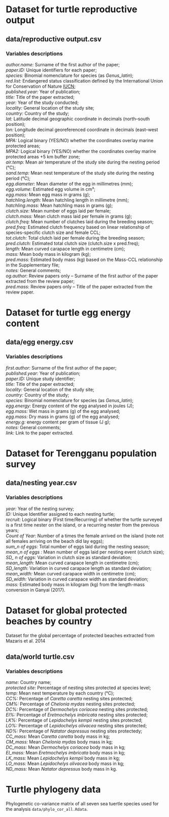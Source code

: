 # Dataset for turtle reproductive output
## data/reproductive output.csv  
### Variables descriptions
*author.name:* Surname of the first author of the paper;  
*paper.ID:* Unique identifiers for each paper;  
*species:* Binomial nomenclature for species (as *Genus_latin*);  
*red.list:* Endangered status classification defined by the International Union for Conservation of Nature [IUCN](https://www.iucnredlist.org/);  
*published.year:* Year of publication;  
*title:* Title of the paper extracted;  
*year:* Year of the study conducted;  
*locality:* General location of the study site;  
*country:* Country of the study;  
*lat:* Latitude decimal geographic coordinate in decimals (north–south position);  
*lon:* Longitude decimal georeferenced coordinate in decimals (east–west position);  
*MPA:* Logical binary (YES/NO) whether the coordinates overlay marine protected areas;  
*MPA2:* Logical binary (YES/NO) whether the coordinates overlay marine protected areas +5 km buffer zone;  
*air.temp:* Mean air temperature of the study site during the nesting period (°C);  
*sand.temp:* Mean nest temperature of the study site during the nesting period (°C);  
*egg.diameter:* Mean diameter of the egg in millimetres (mm);  
*egg.volume:* Estimated egg volume in cm³;  
*egg.mass:* Mean egg mass in grams (g);  
*hatchling.length:* Mean hatchling length in millimetre (mm);  
*hatchling.mass:* Mean hatchling mass in grams (g);  
*clutch.size:* Mean number of eggs laid per female;  
*clutch.mass:* Mean clutch mass laid per female in grams (g);  
*clutch.freq:* Mean number of clutches laid during the breeding season;  
*pred.freq:* Estimated clutch frequency based on linear relationship of species-specific clutch size and female CCL;  
*tot.clutch:* Total clutch laid per female during the breeding season;  
*pred.clutch:* Estimated total clutch size (clutch.size x pred.freq);  
*length:* Mean curved carapace length in centimetre (cm);  
*mass:* Mean body mass in kilogram (kg);  
*pred.mass:* Estimated body mass (kg) based on the Mass-CCL relationship in the Supplementary file;  
*notes:* General comments;  
*og.author:* Review papers only – Surname of the first author of the paper extracted from the review paper;  
*pred.mass:* Review papers only – Title of the paper extracted from the review paper.


# Dataset for turtle egg energy content  
## data/egg energy.csv
### Variables descriptions  
*first.author:* Surname of the first author of the paper;  
*published.year:* Year of publication;  
*paper.ID:* Unique study identifier;  
*title:* Title of the paper extracted;  
*locality:* General location of the study site;  
*country:* Country of the study;  
*species:* Binomial nomenclature for species (as *Genus_latin*);  
*egg.energy:* Energy content of the egg analysed in joules (J);  
*egg.mass:* Wet mass in grams (g) of the egg analysed;  
*egg.mass:* Dry mass in grams (g) of the egg analysed;  
*energy.g:* energy content per gram of tissue (J g);  
*notes:* General comments;  
*link:* Link to the paper extracted.  


# Dataset for Terengganu population survey 
## data/nesting year.csv  
### Variables descriptions  
*year:* Year of the nesting survey;  
*ID:* Unique Identifier assigned to each nesting turtle;  
*recruit:* Logical binary (First time/Recurring) of whether the turtle surveyed is a first time nester on the island, or a recurring nester from the previous years;  
*Count of Year:* Number of a times the female arrived on the island (note not all females arriving on the beach did lay eggs);  
*sum_n of eggs:* Total number of eggs laid during the nesting season;  
*mean_n of eggs	:* Mean number of eggs laid per nesting event (clutch size);  
*SD_ n of eggs:* Variation in clutch size as standard deviation;  
*mean_length:* Mean curved carapace length in centimetre (cm);  
*SD_length:* Variation in curved carapace length as standard deviation;  
*mean_width:* Mean curved carapace width in centimetre (cm);  
*SD_width:* Variation in curved carapace width as standard deviation;  
*mass:* Estimated body mass in kilogram (kg) from the length-mass conversion in Ganyai (2017). 


# Dataset for global protected beaches by country
Dataset for the global percentage of protected beaches extracted from Mazaris et al. 2014
## data/world turtle.csv
### Variables descriptions  
*name:* Country name;  
*protected site:* Percentage of nesting sites protected at species level;  
*temp:* Mean nest temperature by each country (°C);  
*CC%:* Percentage of *Caretta caretta* nesting sites protected;  
*CM%:* Percentage of *Chelonia mydas* nesting sites protected;  
*DC%:* Percentage of *Dermochelys coriacea* nesting sites protected;  
*EI%:* Percentage of *Eretmochelys imbricata* nesting sites protected;  
*LK%:* Percentage of *Lepidochelys kempii* nesting sites protected;  
*LO%:* Percentage of *Lepidochelys olivacea* nesting sites protected;  
*ND%:* Percentage of *Natator depressus* nesting sites protectedy;  
*CC_mass:* Mean *Caretta caretta* body mass in kg;  
*CM_mass:* Mean *Chelonia mydas* body mass in kg;  
*DC_mass:* Mean *Dermochelys coriacea* body mass in kg;  
*EI_mass:* Mean *Eretmochelys imbricata* body mass in kg;  
*LK_mass:* Mean *Lepidochelys kempii* body mass in kg;  
*LO_mass:* Mean *Lepidochelys olivacea* body mass in kg;  
*ND_mass:* Mean *Natator depressus* body mass in kg. 


# Turtle phylogeny data 
Phylogenetic co-variance matrix of all seven sea tuertle species used for the analysis `data/phylo_cor_all.Rdata`.


    
  


